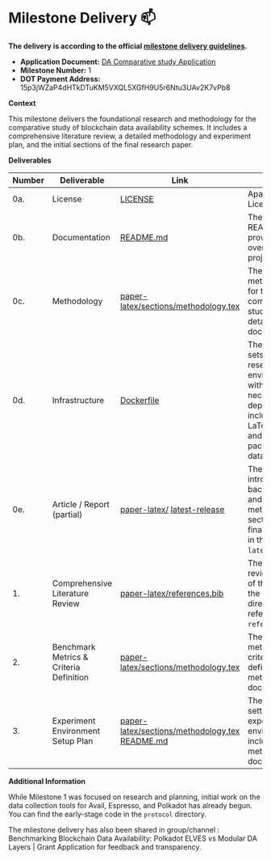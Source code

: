 # Milestone Delivery :mailbox:

**The delivery is according to the official [milestone delivery guidelines](https://github.com/w3f/Grants-Program/blob/master/docs/Support%20Docs/milestone-deliverables-guidelines.md).**

* **Application Document:** [DA Comparative study Application](https://github.com/w3f/Grants-Program/blob/master/applications/da_comparative_study.md)
* **Milestone Number:** 1
* **DOT Payment Address:** 15p3jWZaP4dHTkDTuKM5VXQL5XGfH9U5r6Ntu3UAv2K7vPb8

**Context**

This milestone delivers the foundational research and methodology for the comparative study of blockchain data availability schemes. It includes a comprehensive literature review, a detailed methodology and experiment plan, and the initial sections of the final research paper.

**Deliverables**

| Number | Deliverable | Link | Notes |
|---|---|---|---|
| 0a. | License | [LICENSE](https://github.com/Chainscore/DA-Research/blob/main/LICENSE) | Apache 2.0 License |
| 0b. | Documentation | [README.md](https://github.com/Chainscore/DA-Research/blob/main/README.md) | The main README provides an overview of the project. |
| 0c. | Methodology | [paper-latex/sections/methodology.tex](https://github.com/Chainscore/DA-Research/blob/main/paper-latex/sections/methodology.tex) | The methodology for the comparative study is detailed in this document. |
| 0d. | Infrastructure | [Dockerfile](https://github.com/Chainscore/DA-Research/blob/main/Dockerfile) | The Dockerfile sets up the research environment with all necessary dependencies including LaTeX, Python, and required packages for data analysis. |
| 0e. | Article / Report (partial) | [paper-latex/](https://github.com/Chainscore/DA-Research/tree/main/paper-latex)  [latest-release](https://github.com/Chainscore/DA-Research/releases)| The introduction, background, and methodology sections of the final report are in the `paper-latex` directory. |
| 1. | Comprehensive Literature Review | [paper-latex/references.bib](https://github.com/Chainscore/DA-Research/blob/main/paper-latex/references.bib) | The literature review is part of the paper in the `paper-latex` directory, with references in `references.bib`. |
| 2. | Benchmark Metrics & Criteria Definition | [paper-latex/sections/methodology.tex](https://github.com/Chainscore/DA-Research/blob/main/paper-latex/sections/methodology.tex) | The benchmark metrics and criteria are defined in the methodology document. |
| 3. | Experiment Environment Setup Plan | [paper-latex/sections/methodology.tex](https://github.com/Chainscore/DA-Research/blob/main/paper-latex/sections/methodology.tex) [README.md](https://github.com/Chainscore/DA-Research/blob/main/README.md)| The plan for setting up the experiment environment is included in the methodology document. |

**Additional Information**

While Milestone 1 was focused on research and planning, initial work on the data collection tools for Avail, Espresso, and Polkadot has already begun. You can find the early-stage code in the `protocol` directory.


The milestone delivery has also been shared  in group/channel : Benchmarking Blockchain Data Availability: Polkadot ELVES vs Modular DA Layers | Grant Application for feedback and transparency.
